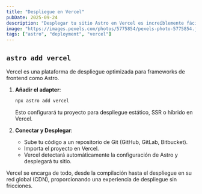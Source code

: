 ```yaml
---
title: "Despliegue en Vercel"
pubDate: 2025-09-24
description: "Desplegar tu sitio Astro en Vercel es increíblemente fácil con el adapter oficial."
image: "https://images.pexels.com/photos/5775854/pexels-photo-5775854.jpeg?auto=compress&cs=tinysrgb&w=1260&h=750&dpr=2"
tags: ["astro", "deployment", "vercel"]
---
```


## `astro add vercel`

Vercel es una plataforma de despliegue optimizada para frameworks de frontend como Astro.

1.  **Añadir el adapter**:
    ```bash
    npx astro add vercel
    ```
    Esto configurará tu proyecto para despliegue estático, SSR o híbrido en Vercel.

2.  **Conectar y Desplegar**:
    -   Sube tu código a un repositorio de Git (GitHub, GitLab, Bitbucket).
    -   Importa el proyecto en Vercel.
    -   Vercel detectará automáticamente la configuración de Astro y desplegará tu sitio.

Vercel se encarga de todo, desde la compilación hasta el despliegue en su red global (CDN), proporcionando una experiencia de despliegue sin fricciones.